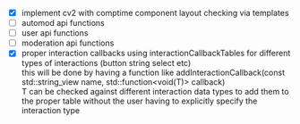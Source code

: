 - [x] implement cv2 with comptime component layout checking via templates
- [ ] automod api functions
- [ ] user api functions
- [ ] moderation api functions
- [x] proper interaction callbacks using interactionCallbackTables for different types of interactions (button string select etc)<br>
this will be done by having a function like addInteractionCallback(const std::string_view name, std::function<void(T)> callback)<br>
T can be checked against different interaction data types to add them to the proper table without the user having to explicitly specify the interaction type
